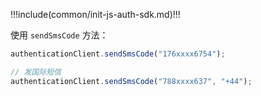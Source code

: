!!!include(common/init-js-auth-sdk.md)!!!

使用 `sendSmsCode` 方法：

```javascript
authenticationClient.sendSmsCode("176xxxx6754");

// 发国际短信
authenticationClient.sendSmsCode("788xxxx637", "+44");
```
